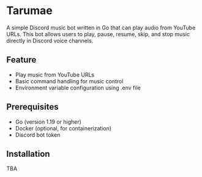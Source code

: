 # Tarumae

A simple Discord music bot written in Go that can play audio from YouTube URLs. This bot allows users to play, pause, resume, skip, and stop music directly in Discord voice channels.

## Feature

- Play music from YouTube URLs
- Basic command handling for music control
- Environment variable configuration using .env file

## Prerequisites

- Go (version 1.19 or higher)
- Docker (optional, for containerization)
- Discord bot token

## Installation

TBA